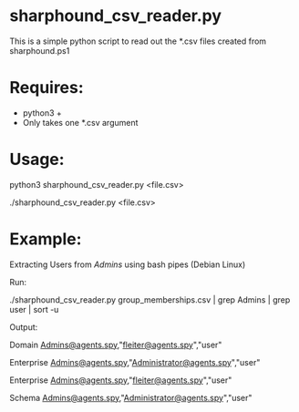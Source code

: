 # sharphound_csv_reader.py
This is a simple python script to read out the *.csv files created from sharphound.ps1

# Requires:
- python3 +
- Only takes one *.csv argument

# Usage:

 python3 sharphound_csv_reader.py <file.csv>

 ./sharphound_csv_reader.py <file.csv>
 
# Example:
Extracting Users from *Admins* using bash pipes (Debian Linux)

Run:

./sharphound_csv_reader.py group_memberships.csv | grep Admins | grep user | sort -u

Output:

Domain Admins@agents.spy,"fleiter@agents.spy","user"

Enterprise Admins@agents.spy,"Administrator@agents.spy","user"

Enterprise Admins@agents.spy,"fleiter@agents.spy","user"

Schema Admins@agents.spy,"Administrator@agents.spy","user"
